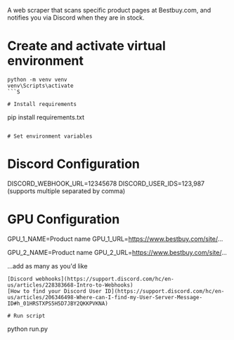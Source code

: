 A web scraper that scans specific product pages at Bestbuy.com, and notifies you via Discord when they are in stock.

# Create and activate virtual environment
```
python -m venv venv
venv\Scripts\activate
```S

# Install requirements
```
pip install requirements.txt
```

# Set environment variables
```
# Discord Configuration
DISCORD_WEBHOOK_URL=12345678
DISCORD_USER_IDS=123,987 (supports multiple separated by comma)

# GPU Configuration
GPU_1_NAME=Product name
GPU_1_URL=https://www.bestbuy.com/site/...

GPU_2_NAME=Product name
GPU_2_URL=https://www.bestbuy.com/site/...

...add as many as you'd like
```
[Discord webhooks](https://support.discord.com/hc/en-us/articles/228383668-Intro-to-Webhooks)  
[How to find your Discord User ID](https://support.discord.com/hc/en-us/articles/206346498-Where-can-I-find-my-User-Server-Message-ID#h_01HRSTXPS5H5D7JBY2QKKPVKNA)

# Run script
```
python run.py
```
